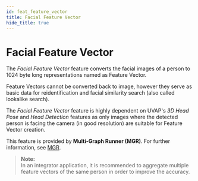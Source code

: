 ```yaml
---
id: feat_feature_vector
title: Facial Feature Vector
hide_title: true
---
```


# Facial Feature Vector

The _Facial Feature Vector_ feature converts the facial images of a person to
1024 byte long representations named as Feature Vector. 

Feature Vectors cannot be converted back to image, however they serve as basic
data for reidentification and facial similarity search (also called lookalike
search).

The _Facial Feature Vector_ feature is highly dependent on UVAP's _3D Head Pose_
and _Head Detection_ features as only images where the detected person is facing
the camera (in good resolution) are suitable for Feature Vector creation.

This feature is provided by **Multi-Graph Runner (MGR)**.
For further information, see [MGR].

>**Note:**  
In an integrator application, it is recommended to aggregate multiple feature
vectors of the same person in order to improve the accuracy.


[MGR]: ../../dev/ms_mgr.md
